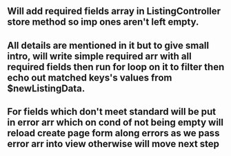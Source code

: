 ## Will add required fields array in ListingController store method so imp ones aren't left empty. 
## All details are mentioned in it but to give small intro, will write simple required arr with all required fields then run for loop on it to filter then echo out matched keys's values from $newListingData. 
## For fields which don't meet standard will be put in error arr which on cond of not being empty will reload create page form along errors as we pass error arr into view otherwise will move next step
